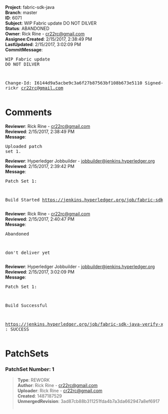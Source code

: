 <strong>Project</strong>: fabric-sdk-java</br><strong>Branch</strong>: master<br><strong>ID</strong>: 6071<br><strong>Subject</strong>: WIP Fabric update DO NOT DILVER<br><strong>Status</strong>: ABANDONED<br><strong>Owner</strong>: Rick Rine - cr22rc@gmail.com<br><strong>Assignee</strong>:<strong>Created</strong>: 2/15/2017, 2:38:49 PM<br><strong>LastUpdated</strong>: 2/15/2017, 3:02:09 PM<br><strong>CommitMessage</strong>:<br><pre>WIP Fabric update
DO NOT DILVER

Change-Id: I6144d9a5acbe9c3a6f27b87563bf108b673e5110
Signed-off-by: rickr <cr22rc@gmail.com>
</pre><h1>Comments</h1><strong>Reviewer</strong>: Rick Rine - cr22rc@gmail.com<br><strong>Reviewed</strong>: 2/15/2017, 2:38:49 PM<br><strong>Message</strong>: <pre>Uploaded patch set 1.</pre><strong>Reviewer</strong>: Hyperledger Jobbuilder - jobbuilder@jenkins.hyperledger.org<br><strong>Reviewed</strong>: 2/15/2017, 2:39:42 PM<br><strong>Message</strong>: <pre>Patch Set 1:

Build Started https://jenkins.hyperledger.org/job/fabric-sdk-java-verify-x86_64/97/</pre><strong>Reviewer</strong>: Rick Rine - cr22rc@gmail.com<br><strong>Reviewed</strong>: 2/15/2017, 2:40:47 PM<br><strong>Message</strong>: <pre>Abandoned

don't deliver yet</pre><strong>Reviewer</strong>: Hyperledger Jobbuilder - jobbuilder@jenkins.hyperledger.org<br><strong>Reviewed</strong>: 2/15/2017, 3:02:09 PM<br><strong>Message</strong>: <pre>Patch Set 1:

Build Successful 

https://jenkins.hyperledger.org/job/fabric-sdk-java-verify-x86_64/97/ : SUCCESS</pre><h1>PatchSets</h1><h3>PatchSet Number: 1</h3><blockquote><strong>Type</strong>: REWORK<br><strong>Author</strong>: Rick Rine - cr22rc@gmail.com<br><strong>Uploader</strong>: Rick Rine - cr22rc@gmail.com<br><strong>Created</strong>: 1487187529<br><strong>UnmergedRevision</strong>: 3ad87cb88b311251fda4b7a3da662947a8ef6917<br><br></blockquote>